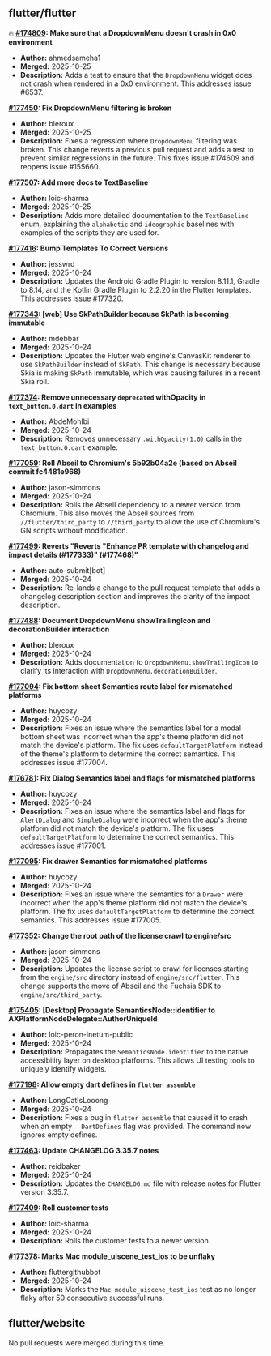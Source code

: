 ## flutter/flutter

🔥 **[#174809](https://github.com/flutter/flutter/pull/174809): Make sure that a DropdownMenu doesn't crash in 0x0 environment**
  - **Author:** ahmedsameha1
  - **Merged:** 2025-10-25
  - **Description:** Adds a test to ensure that the `DropdownMenu` widget does not crash when rendered in a 0x0 environment. This addresses issue #6537.

**[#177450](https://github.com/flutter/flutter/pull/177450): Fix DropdownMenu filtering is broken**
  - **Author:** bleroux
  - **Merged:** 2025-10-25
  - **Description:** Fixes a regression where `DropdownMenu` filtering was broken. This change reverts a previous pull request and adds a test to prevent similar regressions in the future. This fixes issue #174609 and reopens issue #155660.

**[#177507](https://github.com/flutter/flutter/pull/177507): Add more docs to TextBaseline**
  - **Author:** loic-sharma
  - **Merged:** 2025-10-25
  - **Description:** Adds more detailed documentation to the `TextBaseline` enum, explaining the `alphabetic` and `ideographic` baselines with examples of the scripts they are used for.

**[#177416](https://github.com/flutter/flutter/pull/177416): Bump Templates To Correct Versions**
  - **Author:** jesswrd
  - **Merged:** 2025-10-24
  - **Description:** Updates the Android Gradle Plugin to version 8.11.1, Gradle to 8.14, and the Kotlin Gradle Plugin to 2.2.20 in the Flutter templates. This addresses issue #177320.

**[#177343](https://github.com/flutter/flutter/pull/177343): [web] Use SkPathBuilder because SkPath is becoming immutable**
  - **Author:** mdebbar
  - **Merged:** 2025-10-24
  - **Description:** Updates the Flutter web engine's CanvasKit renderer to use `SkPathBuilder` instead of `SkPath`. This change is necessary because Skia is making `SkPath` immutable, which was causing failures in a recent Skia roll.

**[#177374](https://github.com/flutter/flutter/pull/177374): Remove unnecessary `deprecated` withOpacity in `text_button.0.dart` in examples**
  - **Author:** AbdeMohlbi
  - **Merged:** 2025-10-24
  - **Description:** Removes unnecessary `.withOpacity(1.0)` calls in the `text_button.0.dart` example.

**[#177059](https://github.com/flutter/flutter/pull/177059): Roll Abseil to Chromium's 5b92b04a2e (based on Abseil commit fc4481e968)**
  - **Author:** jason-simmons
  - **Merged:** 2025-10-24
  - **Description:** Rolls the Abseil dependency to a newer version from Chromium. This also moves the Abseil sources from `//flutter/third_party` to `//third_party` to allow the use of Chromium's GN scripts without modification.

**[#177499](https://github.com/flutter/flutter/pull/177499): Reverts "Reverts "Enhance PR template with changelog and impact details (#177333)" (#177468)"**
  - **Author:** auto-submit[bot]
  - **Merged:** 2025-10-24
  - **Description:** Re-lands a change to the pull request template that adds a changelog description section and improves the clarity of the impact description.

**[#177488](https://github.com/flutter/flutter/pull/177488): Document DropdownMenu showTrailingIcon and decorationBuilder interaction**
  - **Author:** bleroux
  - **Merged:** 2025-10-24
  - **Description:** Adds documentation to `DropdownMenu.showTrailingIcon` to clarify its interaction with `DropdownMenu.decorationBuilder`.

**[#177094](https://github.com/flutter/flutter/pull/177094): Fix bottom sheet Semantics route label for mismatched platforms**
  - **Author:** huycozy
  - **Merged:** 2025-10-24
  - **Description:** Fixes an issue where the semantics label for a modal bottom sheet was incorrect when the app's theme platform did not match the device's platform. The fix uses `defaultTargetPlatform` instead of the theme's platform to determine the correct semantics. This addresses issue #177004.

**[#176781](https://github.com/flutter/flutter/pull/176781): Fix Dialog Semantics label and flags for mismatched platforms**
  - **Author:** huycozy
  - **Merged:** 2025-10-24
  - **Description:** Fixes an issue where the semantics label and flags for `AlertDialog` and `SimpleDialog` were incorrect when the app's theme platform did not match the device's platform. The fix uses `defaultTargetPlatform` to determine the correct semantics. This addresses issue #177001.

**[#177095](https://github.com/flutter/flutter/pull/177095): Fix drawer Semantics for mismatched platforms**
  - **Author:** huycozy
  - **Merged:** 2025-10-24
  - **Description:** Fixes an issue where the semantics for a `Drawer` were incorrect when the app's theme platform did not match the device's platform. The fix uses `defaultTargetPlatform` to determine the correct semantics. This addresses issue #177005.

**[#177352](https://github.com/flutter/flutter/pull/177352): Change the root path of the license crawl to engine/src**
  - **Author:** jason-simmons
  - **Merged:** 2025-10-24
  - **Description:** Updates the license script to crawl for licenses starting from the `engine/src` directory instead of `engine/src/flutter`. This change supports the move of Abseil and the Fuchsia SDK to `engine/src/third_party`.

**[#175405](https://github.com/flutter/flutter/pull/175405): [Desktop] Propagate SemanticsNode::identifier to AXPlatformNodeDelegate::AuthorUniqueId**
  - **Author:** loic-peron-inetum-public
  - **Merged:** 2025-10-24
  - **Description:** Propagates the `SemanticsNode.identifier` to the native accessibility layer on desktop platforms. This allows UI testing tools to uniquely identify widgets.

**[#177198](https://github.com/flutter/flutter/pull/177198): Allow empty dart defines in `flutter assemble`**
  - **Author:** LongCatIsLooong
  - **Merged:** 2025-10-24
  - **Description:** Fixes a bug in `flutter assemble` that caused it to crash when an empty `--DartDefines` flag was provided. The command now ignores empty defines.

**[#177463](https://github.com/flutter/flutter/pull/177463): Update CHANGELOG 3.35.7 notes**
  - **Author:** reidbaker
  - **Merged:** 2025-10-24
  - **Description:** Updates the `CHANGELOG.md` file with release notes for Flutter version 3.35.7.

**[#177409](https://github.com/flutter/flutter/pull/177409): Roll customer tests**
  - **Author:** loic-sharma
  - **Merged:** 2025-10-24
  - **Description:** Rolls the customer tests to a newer version.

**[#177378](https://github.com/flutter/flutter/pull/177378): Marks Mac module_uiscene_test_ios to be unflaky**
  - **Author:** fluttergithubbot
  - **Merged:** 2025-10-24
  - **Description:** Marks the `Mac module_uiscene_test_ios` test as no longer flaky after 50 consecutive successful runs.


## flutter/website

No pull requests were merged during this time.


